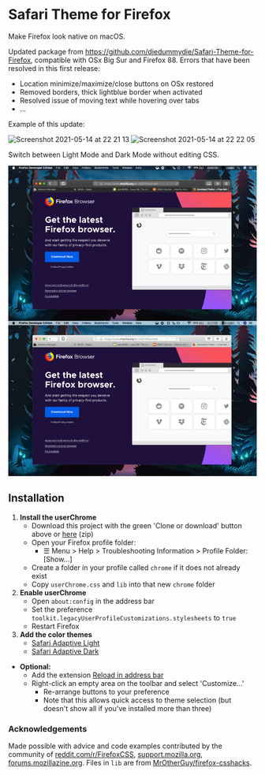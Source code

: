 # Safari Theme for Firefox

Make Firefox look native on macOS.

Updated package from https://github.com/diedummydie/Safari-Theme-for-Firefox, compatible with OSx Big Sur and Firefox 88. Errors that have been resolved in this first release:

- Location minimize/maximize/close buttons on OSx restored
- Removed borders, thick lightblue border when activated
- Resolved issue of moving text while hovering over tabs
- ...

Example of this update:

<img width="462" alt="Screenshot 2021-05-14 at 22 21 13" src="https://user-images.githubusercontent.com/12695083/118324751-f8401780-b4f1-11eb-906f-cc120353ba58.png">
<img width="478" alt="Screenshot 2021-05-14 at 22 22 05" src="https://user-images.githubusercontent.com/12695083/118324817-13ab2280-b4f2-11eb-8475-87b4317e89b5.png">


Switch between Light Mode and Dark Mode without editing CSS.

![screenshot](https://raw.githubusercontent.com/diedummydie/Safari-Theme-for-Firefox/master/etc/screenshot.jpg)

## Installation

1. **Install the userChrome**
   - Download this project with the green 'Clone or download' button above or [here](https://github.com/diedummydie/Safari-Theme-for-Firefox/archive/master.zip) (zip)
   - Open your Firefox profile folder:
     - ☰ Menu > Help > Troubleshooting Information > Profile Folder: [Show...]
   - Create a folder in your profile called `chrome` if it does not already exist
   - Copy `userChrome.css` and `lib` into that new `chrome` folder
2. **Enable userChrome**
   - Open `about:config` in the address bar
   - Set the preference `toolkit.legacyUserProfileCustomizations.stylesheets` to `true`
   - Restart Firefox
3. **Add the color themes**
   - [Safari Adaptive Light](https://addons.mozilla.org/en-US/firefox/addon/safari-adapt-light/)
   - [Safari Adaptive Dark](https://addons.mozilla.org/en-US/firefox/addon/safari-adapt-dark/)

- **Optional:**
  - Add the extension [Reload in address bar](https://addons.mozilla.org/en-US/firefox/addon/reload-in-address-bar/)
  - Right-click an empty area on the toolbar and select 'Customize...'
    - Re-arrange buttons to your preference
    - Note that this allows quick access to theme selection (but doesn't show all if you've installed more than three)

### Acknowledgements

Made possible with advice and code examples contributed by the community of [reddit.com/r/FirefoxCSS](https://www.reddit.com/r/FirefoxCSS/), [support.mozilla.org](https://support.mozilla.org/en-US/questions/firefox), [forums.mozillazine.org](http://forums.mozillazine.org/). Files in `lib` are from [MrOtherGuy/firefox-csshacks](https://github.com/MrOtherGuy/firefox-csshacks/).
